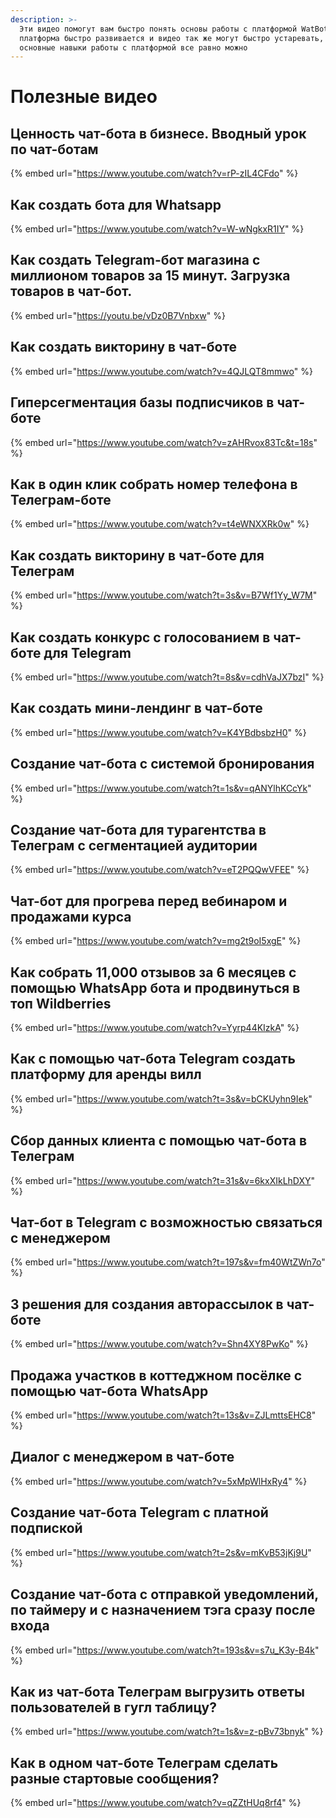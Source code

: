 ```yaml
---
description: >-
  Эти видео помогут вам быстро понять основы работы с платформой WatBot. Наша
  платформа быстро развивается и видео так же могут быстро устаревать, но
  основные навыки работы с платформой все равно можно
---
```


# Полезные видео

## Ценность чат-бота в бизнесе. Вводный урок по чат-ботам

{% embed url="https://www.youtube.com/watch?v=rP-zIL4CFdo" %}

## Как создать бота для Whatsapp



{% embed url="https://www.youtube.com/watch?v=W-wNgkxR1IY" %}

## **Как создать Telegram-бот магазина с миллионом товаров за 15 минут. Загрузка товаров в чат-бот.**

{% embed url="https://youtu.be/vDz0B7Vnbxw" %}

## **Как создать викторину в чат-боте**

{% embed url="https://www.youtube.com/watch?v=4QJLQT8mmwo" %}

## **Гиперсегментация базы подписчиков в чат-боте**

{% embed url="https://www.youtube.com/watch?v=zAHRvox83Tc&t=18s" %}

## **Как в один клик собрать номер телефона в Телеграм-боте**

{% embed url="https://www.youtube.com/watch?v=t4eWNXXRk0w" %}

## Как создать викторину в чат-боте для Телеграм

{% embed url="https://www.youtube.com/watch?t=3s&v=B7Wf1Yy_W7M" %}

## Как создать конкурс с голосованием в чат-боте для Telegram

{% embed url="https://www.youtube.com/watch?t=8s&v=cdhVaJX7bzI" %}

## Как создать мини-лендинг в чат-боте

{% embed url="https://www.youtube.com/watch?v=K4YBdbsbzH0" %}

## Создание чат-бота с системой бронирования

{% embed url="https://www.youtube.com/watch?t=1s&v=qANYlhKCcYk" %}

## Создание чат-бота для турагентства в Телеграм с сегментацией аудитории

{% embed url="https://www.youtube.com/watch?v=eT2PQQwVFEE" %}

## Чат-бот для прогрева перед вебинаром и продажами курса

{% embed url="https://www.youtube.com/watch?v=mg2t9oI5xgE" %}

## Как собрать 11,000 отзывов за 6 месяцев с помощью WhatsApp бота и продвинуться в топ Wildberries

{% embed url="https://www.youtube.com/watch?v=Yyrp44KIzkA" %}

## Как с помощью чат-бота Telegram создать платформу для аренды вилл

{% embed url="https://www.youtube.com/watch?t=3s&v=bCKUyhn9Iek" %}

## Сбор данных клиента с помощью чат-бота в Телеграм

{% embed url="https://www.youtube.com/watch?t=31s&v=6kxXIkLhDXY" %}

## Чат-бот в Telegram с возможностью связаться с менеджером

{% embed url="https://www.youtube.com/watch?t=197s&v=fm40WtZWn7o" %}

## 3 решения для создания авторассылок в чат-боте

{% embed url="https://www.youtube.com/watch?v=Shn4XY8PwKo" %}

## Продажа участков в коттеджном посёлке с помощью чат-бота WhatsApp

{% embed url="https://www.youtube.com/watch?t=13s&v=ZJLmttsEHC8" %}

## Диалог с менеджером в чат-боте

{% embed url="https://www.youtube.com/watch?v=5xMpWlHxRy4" %}

## Создание чат-бота Telegram с платной подпиской

{% embed url="https://www.youtube.com/watch?t=2s&v=mKvB53jKj9U" %}

## Создание чат-бота с отправкой уведомлений, по таймеру и с назначением тэга сразу после входа

{% embed url="https://www.youtube.com/watch?t=193s&v=s7u_K3y-B4k" %}

## Как из чат-бота Телеграм выгрузить ответы пользователей в гугл таблицу?

{% embed url="https://www.youtube.com/watch?t=1s&v=z-pBv73bnyk" %}

## Как в одном чат-боте Телеграм сделать разные стартовые сообщения?

{% embed url="https://www.youtube.com/watch?v=qZZtHUq8rf4" %}

